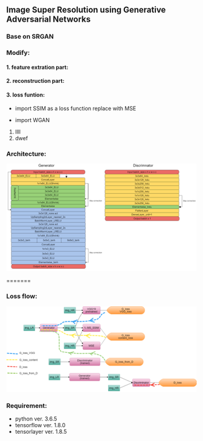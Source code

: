 ## Image Super Resolution using Generative Adversarial Networks

### Base on SRGAN

### Modify:

#### 1. feature extration part:


#### 2. reconstruction part:


#### 3. loss funtion:

* import SSIM as a loss function replace with MSE 

* import WGAN

1. llll
123. dwef


### Architecture:

![Architecture](/img/ESRGAN2m.png)

=======

### Loss flow:

![LossFlow](/img/lossflowm.png)

### Requirement:

+ python ver. 3.6.5
+ tensorflow ver. 1.8.0
+ tensorlayer ver. 1.8.5


